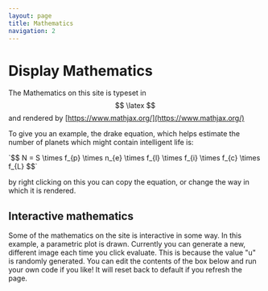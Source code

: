 ```yaml
---
layout: page
title: Mathematics
navigation: 2
---
```


# Display Mathematics

The Mathematics on this site is typeset in $$ \latex $$ and rendered by [https://www.mathjax.org/](https://www.mathjax.org/)

To give you an example, the drake equation, which helps estimate the number of planets which might contain intelligent life is:

 <div>`$$ N = S \times f_{p} \times n_{e} \times f_{l} \times f_{i} \times f_{c} \times f_{L} $$`</div>
 
 by right clicking on this you can copy the equation, or change the way in which it is rendered.

## Interactive mathematics

Some of the mathematics on the site is interactive in some way. In this example, a parametric plot is drawn. Currently you can generate a new, different image each time you click evaluate. This is because the value "u" is randomly generated. You can edit the contents of the box below and run your own code if you like! It will reset back to default if you refresh the page.

<div class="sage">
<script type="text/x-sage">
 
d,c,p,k = [0.05, 0.05, -0.15, 0.05]
u = [random() for i in range(3)]

x(t) = (sin(t*2*pi) + sin((1-c + u[2]*c*2)*t*2*pi) + p*pi)*exp(-d*t)
y(t) = (sin((1-c+ u[0]*c*2)*t*2*pi + k*u[1]*pi) + cos((1-c + u[2]*c*2)*t*2*pi) + p*pi)*exp(-d*t)

parametric_plot((x(t),y(t)),(t,0,100),color = u, axes= False, plot_points = 3000).show()

</script>
</div>
